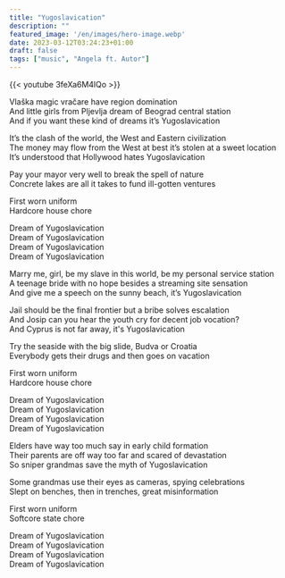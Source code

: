 ```yaml
---
title: "Yugoslavication"
description: ""
featured_image: '/en/images/hero-image.webp'
date: 2023-03-12T03:24:23+01:00
draft: false
tags: ["music", "Angela ft. Autor"]
---
```


{{< youtube 3feXa6M4lQo >}}

Vlaška magic vračare have region domination  
And little girls from Pljevlja dream of Beograd central station  
And if you want these kind of dreams it’s Yugoslavication

It’s the clash of the world, the West and Eastern civilization  
The money may flow from the West at best it’s stolen at a sweet location  
It’s understood that Hollywood hates Yugoslavication

Pay your mayor very well to break the spell of nature  
Concrete lakes are all it takes to fund ill-gotten ventures

First worn uniform  
Hardcore house chore

Dream of Yugoslavication  
Dream of Yugoslavication  
Dream of Yugoslavication  
Dream of Yugoslavication

Marry me, girl, be my slave in this world, be my personal service station  
A teenage bride with no hope besides a streaming site sensation  
And give me a speech on the sunny beach, it’s Yugoslavication

Jail should be the final frontier but a bribe solves escalation  
And Josip can you hear the youth cry for decent job vocation?  
And Cyprus is not far away, it's Yugoslavication

Try the seaside with the big slide, Budva or Croatia  
Everybody gets their drugs and then goes on vacation

First worn uniform  
Hardcore house chore

Dream of Yugoslavication  
Dream of Yugoslavication  
Dream of Yugoslavication  
Dream of Yugoslavication

Elders have way too much say in early child formation  
Their parents are off way too far and scared of devastation  
So sniper grandmas save the myth of Yugoslavication

Some grandmas use their eyes as cameras, spying celebrations  
Slept on benches, then in trenches, great misinformation

First worn uniform  
Softcore state chore

Dream of Yugoslavication  
Dream of Yugoslavication  
Dream of Yugoslavication  
Dream of Yugoslavication
